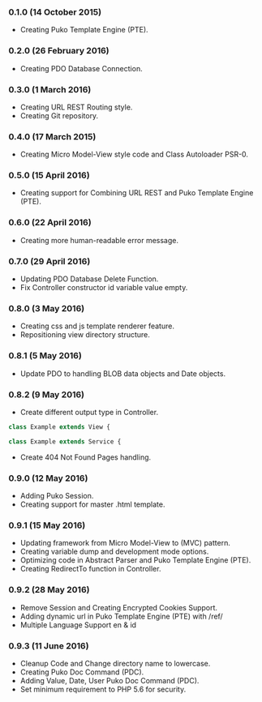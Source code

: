 ### 0.1.0 (14 October 2015)
* Creating Puko Template Engine (PTE).

### 0.2.0 (26 February 2016)
* Creating PDO Database Connection.

### 0.3.0 (1 March 2016)
* Creating URL REST Routing style.
* Creating Git repository.

### 0.4.0 (17 March 2015)
* Creating Micro Model-View style code and Class Autoloader PSR-0.

### 0.5.0 (15 April 2016)
* Creating support for Combining URL REST and Puko Template Engine (PTE).

### 0.6.0 (22 April 2016)
* Creating more human-readable error message.

### 0.7.0 (29 April 2016)
* Updating PDO Database Delete Function.
* Fix Controller constructor id variable value empty.

### 0.8.0 (3 May 2016)
* Creating css and js template renderer feature.
* Repositioning view directory structure.

### 0.8.1 (5 May 2016)
* Update PDO to handling BLOB data objects and Date objects.

### 0.8.2 (9 May 2016)
* Create different output type in Controller.
```PHP
class Example extends View {
```
```PHP
class Example extends Service {
```
* Create 404 Not Found Pages handling.

### 0.9.0 (12 May 2016)
* Adding Puko Session.
* Creating support for master .html template.

### 0.9.1 (15 May 2016)
* Updating framework from Micro Model-View to (MVC) pattern.
* Creating variable dump and development mode options.
* Optimizing code in Abstract Parser and Puko Template Engine (PTE).
* Creating RedirectTo function in Controller.

### 0.9.2 (28 May 2016)
* Remove Session and Creating Encrypted Cookies Support.
* Adding dynamic url in Puko Template Engine (PTE) with /ref/
* Multiple Language Support en & id

### 0.9.3 (11 June 2016)
* Cleanup Code and Change directory name to lowercase.
* Creating Puko Doc Command (PDC).
* Adding Value, Date, User Puko Doc Command (PDC).
* Set minimum requirement to PHP 5.6 for security.